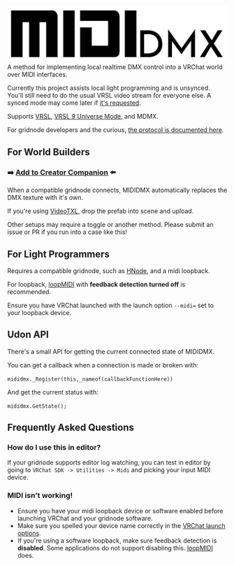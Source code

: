 ![MIDIDMX, of screaming really loudly over MIDI.](Runtime/Propaganda/logo-cropped.png)
A method for implementing local realtime DMX control into a VRChat world over MIDI interfaces.

Currently this project assists local light programming and is unsynced. You'll still need to do the usual VRSL video stream for everyone else. A synced mode may come later if [it's requested](https://github.com/micksam7/VRC-MIDIDMX/issues/2).

Supports [VRSL](https://github.com/AcChosen/VR-Stage-Lighting), [VRSL 9 Universe Mode](https://github.com/AcChosen/VR-Stage-Lighting), and MDMX.

For gridnode developers and the curious, [the protocol is documented here](PROTOCOL.md).

## For World Builders
### ➡️ [Add to Creator Companion](https://vpm.micksam7.com/) ⬅️

When a compatible gridnode connects, MIDIDMX automatically replaces the DMX texture with it's own.

If you're using [VideoTXL](https://github.com/vrctxl/VideoTXL), drop the prefab into scene and upload.

Other setups may require a toggle or another method. Please submit an issue or PR if you run into a case like this!

## For Light Programmers
Requires a compatible gridnode, such as [HNode](https://github.com/Happyrobot33/HNode), and a midi loopback.

For loopback, [loopMIDI](https://www.tobias-erichsen.de/software/loopmidi.html) with **feedback detection turned off** is recommended.

Ensure you have VRChat launched with the launch option `--midi=` set to your loopback device.

## Udon API

There's a small API for getting the current connected state of MIDIDMX.

You can get a callback when a connection is made or broken with:

`mididmx._Register(this,_nameof(callbackFunctionHere))`

And get the current status with:

`mididmx.GetState();`

## Frequently Asked Questions

### How do I use this in editor?
If your gridnode supports editor log watching, you can test in editor by going to `VRChat SDK -> Utilities -> Midi` and picking your input MIDI device.

### MIDI isn't working!
- Ensure you have your midi loopback device or software enabled before launching VRChat and your gridnode software.
- Make sure you spelled your device name correctly in the [VRChat launch options](https://docs.vrchat.com/docs/launch-options).
- If you're using a software loopback, make sure feedback detection is **disabled**. Some applications do not support disabling this. [loopMIDI](https://www.tobias-erichsen.de/software/loopmidi.html) does.
